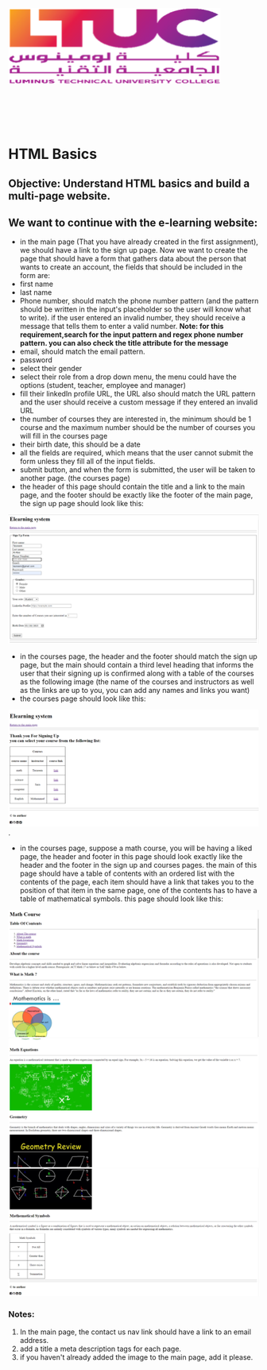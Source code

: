 ![ltuc](img/ltuc.png)



<br>
<br>

<br>
<br>

# HTML Basics

## Objective: Understand HTML basics and build a multi-page website. 

## We want to continue with the e-learning website:
- in the main page (That you have already created in the first assignment), we should have a link to the sign up page. Now we want to create the page that should have a form that gathers data about the person that wants to create an account, the fields that should be included in the form are:
- first name
- last name
- Phone number, should match the phone number pattern (and the pattern should be written in the input's placeholder so the user will know what to write). if the user entered an invalid number, they should receive a message that tells them to enter a valid number.
**Note: for this requirement,search for the input pattern and regex phone number pattern. you can also check the title attribute for the message**
- email, should match the email pattern.
- password
- select their gender 
- select their role from a drop down menu, the menu could have the options (student, teacher, employee and manager)
- fill their linkedIn profile URL, the URL also should match the URL pattern and the user should receive a custom message if they entered an invalid URL
- the number of courses they are interested in, the minimum should be 1 course and the maximum number should be the number of courses you will fill in the courses page
- their birth date, this should be a date
- all the fields are required, which means that the user cannot submit the form unless they fill all of the input fields.
- submit button, and when the form is submitted, the user will be taken to another page. (the courses page)
- the header of this page should contain the title and a link to the main page, and the footer should be exactly like the footer of the main page, the sign up page should look like this:

![signUp page](img/editedSignUp.PNG)

- in the courses page, the header and the footer should match the sign up page, but the main should contain a third level heading that informs the user that their signing up is confirmed along with a table of the courses as the following image (the name of the courses and instructors as well as the links are up to you, you can add any names and links you want)
- the courses page should look like this:

![Courses](img/editedCourses.PNG).

- in the courses page, suppose a math course, you will be having a liked page, the header and footer in this page should look exactly like the header and the footer in the sign up and courses pages. the main of this page should have a table of contents with an ordered list with the contents of the page, each item should have a link that takes you to the position of that item in the same page, one of the contents has to have a table of mathematical symbols. this page should look like this:

![1](img/math1.PNG)   ![2](img/math2.PNG) ![3](img/math3.PNG) 

### Notes:
1. In the main page, the contact us nav link should have a link to an email address.
2. add a title a meta description tags for each page.
3. if you haven't already added the image to the main page, add it please.
